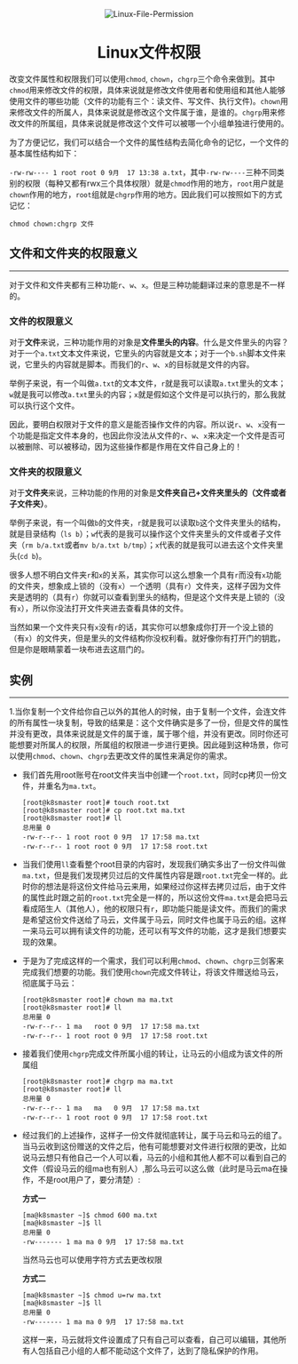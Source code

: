 <div align="center">
  <img 
  src="https://raw.githubusercontent.com/workcjl/image_store/main/img/linux-file-permission.png" alt="Linux-File-Permission"/>
  <h1 align="center">
  Linux文件权限
  </h1>
</div>

改变文件属性和权限我们可以使用`chmod`,	`chown`，`chgrp`三个命令来做到。其中`chmod`用来修改文件的权限，具体来说就是修改文件使用者和使用组和其他人能够使用文件的哪些功能（文件的功能有三个：读文件、写文件、执行文件)。`chown`用来修改文件的所属人，具体来说就是修改这个文件属于谁，是谁的。`chgrp`用来修改文件的所属组，具体来说就是修改这个文件可以被哪一个小组单独进行使用的。

为了方便记忆，我们可以结合一个文件的属性结构去简化命令的记忆，一个文件的基本属性结构如下：

`-rw-rw---- 1 root root 0 9月  17 13:38 a.txt`，其中`-rw-rw----`三种不同类别的权限（每种又都有rwx三个具体权限）就是`chmod`作用的地方，`root`用户就是`chown`作用的地方，`root`组就是`chgrp`作用的地方。因此我们可以按照如下的方式记忆：

`chmod chown:chgrp 文件`

## 文件和文件夹的权限意义

---

对于文件和文件夹都有三种功能`r`、`w`、`x`。但是三种功能翻译过来的意思是不一样的。

### 文件的权限意义

对于**文件**来说，三种功能作用的对象是**文件里头的内容**。什么是文件里头的内容？对于一个`a.txt`文本文件来说，它里头的内容就是文本；对于一个`b.sh`脚本文件来说，它里头的内容就是脚本。而我们的`r`、`w`、`x`的目标就是文件的内容。

举例子来说，有一个叫做`a.txt`的文本文件，`r`就是我可以读取`a.txt`里头的文本；`w`就是我可以修改`a.txt`里头的内容；`x`就是假如这个文件是可以执行的，那么我就可以执行这个文件。

因此，要明白权限对于文件的意义是能否操作文件的内容。所以说`r`、`w`、`x`没有一个功能是指定文件本身的，也因此你没法从文件的`r`、`w`、`x`来决定一个文件是否可以被删除、可以被移动，因为这些操作都是作用在文件自己身上的！

### 文件夹的权限意义

对于**文件夹**来说，三种功能的作用的对象是**文件夹自己+文件夹里头的（文件或者子文件夹）**。

举例子来说，有一个叫做`b`的文件夹，`r`就是我可以读取`b`这个文件夹里头的结构，就是目录结构（`ls b`）；`w`代表的是我可以操作这个文件夹里头的文件或者子文件夹（`rm b/a.txt`或者`mv b/a.txt b/tmp`）；`x`代表的就是我可以进去这个文件夹里头(`cd b`)。

很多人想不明白文件夹`r`和`x`的关系，其实你可以这么想象一个具有`r`而没有`x`功能的文件夹，想象成上锁的（没有`x`）一个透明（具有`r`）文件夹，这样子因为文件夹是透明的（具有`r`）你就可以查看到里头的结构，但是这个文件夹是上锁的（没有`x`），所以你没法打开文件夹进去查看具体的文件。

当然如果一个文件夹只有`x`没有`r`的话，其实你可以想象成你打开一个没上锁的（有`x`）的文件夹，但是里头的文件结构你没权利看。就好像你有打开门的钥匙，但是你是眼睛蒙着一块布进去这扇门的。

## 实例

---

1.当你复制一个文件给你自己以外的其他人的时候，由于复制一个文件，会连文件的所有属性一块复制，导致的结果是：这个文件确实是多了一份，但是文件的属性并没有更改，具体来说就是文件的属于谁，属于哪个组，并没有更改。同时你还可能想要对所属人的权限，所属组的权限进一步进行更换。因此碰到这种场景，你可以使用`chmod`、`chown`、`chgrp`去更改文件的属性来满足你的需求。

- 我们首先用root账号在root文件夹当中创建一个`root.txt`，同时cp拷贝一份文件，并重名为`ma.txt`。

  ```shell
  [root@k8smaster root]# touch root.txt
  [root@k8smaster root]# cp root.txt ma.txt
  [root@k8smaster root]# ll
  总用量 0
  -rw-r--r-- 1 root root 0 9月  17 17:58 ma.txt
  -rw-r--r-- 1 root root 0 9月  17 17:58 root.txt
  ```

- 当我们使用`ll`查看整个root目录的内容时，发现我们确实多出了一份文件叫做`ma.txt`，但是我们发现拷贝过后的文件属性内容是跟`root.txt`完全一样的。此时你的想法是将这份文件给马云来用，如果经过你这样去拷贝过后，由于文件的属性此时跟之前的`root.txt`完全是一样的，所以这份文件`ma.txt`是会把马云看成陌生人（其他人），他的权限只有`r`，即功能只能是读文件。而我们的需求是希望这份文件送给了马云，文件属于马云，同时文件也属于马云的组。这样一来马云可以拥有读文件的功能，还可以有写文件的功能，这才是我们想要实现的效果。

- 于是为了完成这样的一个需求，我们可以利用`chmod`、`chown`、`chgrp`三剑客来完成我们想要的功能。我们使用`chown`完成文件转让，将该文件赠送给马云，彻底属于马云：

  ```shell
  [root@k8smaster root]# chown ma ma.txt
  [root@k8smaster root]# ll
  总用量 0
  -rw-r--r-- 1 ma   root 0 9月  17 17:58 ma.txt
  -rw-r--r-- 1 root root 0 9月  17 17:58 root.txt
  ```

- 接着我们使用`chgrp`完成文件所属小组的转让，让马云的小组成为该文件的所属组

  ```shell
  [root@k8smaster root]# chgrp ma ma.txt
  [root@k8smaster root]# ll
  总用量 0
  -rw-r--r-- 1 ma   ma   0 9月  17 17:58 ma.txt
  -rw-r--r-- 1 root root 0 9月  17 17:58 root.txt
  ```

- 经过我们的上述操作，这样子一份文件就彻底转让，属于马云和马云的组了。当马云收到这份赠送的文件之后，他有可能想要对文件进行权限的更改，比如说马云想只有他自己一个人可以看，马云的小组和其他人都不可以看到自己的文件（假设马云的组ma也有别人）,那么马云可以这么做（此时是马云ma在操作，不是root用户了，要分清楚）:

  **方式一**

  ```shell
  [ma@k8smaster ~]$ chmod 600 ma.txt
  [ma@k8smaster ~]$ ll
  总用量 0
  -rw------- 1 ma ma 0 9月  17 17:58 ma.txt
  ```

  当然马云也可以使用字符方式去更改权限

  **方式二**

  ```shell
  [ma@k8smaster ~]$ chmod u=rw ma.txt
  [ma@k8smaster ~]$ ll
  总用量 0
  -rw------- 1 ma ma 0 9月  17 17:58 ma.txt
  ```

  这样一来，马云就将文件设置成了只有自己可以查看，自己可以编辑，其他所有人包括自己小组的人都不能动这个文件了，达到了隐私保护的作用。
